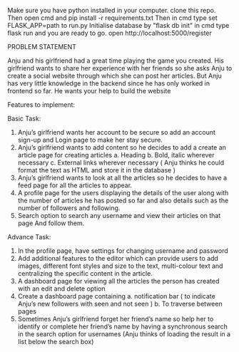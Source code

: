 Make sure you have python installed in your computer.
clone this repo.
Then open cmd and pip install -r requirements.txt
Then in cmd type set FLASK_APP=path to run.py
Initialise database by "flask db init" in cmd
type flask run and you are ready to go.
open http://localhost:5000/register

PROBLEM STATEMENT

Anju and his girlfriend had a great time playing the game you created. His girlfriend
wants to share her experience with her friends so she asks Anju to create a social
website through which she can post her articles. But Anju has very little knowledge in
the backend since he has only worked in frontend so far. He wants your help to build
the website

Features to implement:

Basic Task:
1. Anju’s girlfriend wants her account to be secure so add an account sign-up
and Login page to make her stay secure.
2. Anju’s girlfriend wants to add content so he decides to add a create an article
page for creating articles
a. Heading
b. Bold, italic wherever necessary
c. External links wherever necessary
( Anju thinks he could format the text as HTML and store it in the database )
3. Anju’s girlfriend wants to look at all the articles so he decides to have a feed
page for all the articles to appear.
4. A profile page for the users displaying the details of the user along with the
number of articles he has posted so far and also details such as the number
of followers and following.
5. Search option to search any username and view their articles on that page
And follow them.

Advance Task:
1. In the profile page, have settings for changing username and password
2. Add additional features to the editor which can provide users to add images,
different font styles and size to the text, multi-colour text and centralizing the
specific content in the article.
3. A dashboard page for viewing all the articles the person has created with an
edit and delete option
4. Create a dashboard page containing
a. notification bar ( to indicate Anju’s new followers with seen and not
seen )
b. To traverse between pages
5. Sometimes Anju’s girlfriend forget her friend’s name so help her to identify or
complete her friend’s name by having a synchronous search in the search
option for usernames (Anju thinks of loading the result in a list below the
search box)
